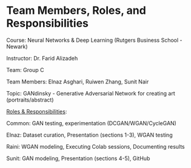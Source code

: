 # Team Members, Roles, and Responsibilities

Course: Neural Networks & Deep Learning (Rutgers Business School - Newark)

Instructor: Dr. Farid Alizadeh

Team: Group C

Team Members: Elnaz Asghari, Ruiwen Zhang, Sunit Nair

Topic: GANdinsky - Generative Adversarial Network for creating art (portraits/abstract)


<u>Roles & Responsibilities</u>:

Common: GAN testing, experimentation (DCGAN/WGAN/CycleGAN)

Elnaz: Dataset curation, Presentation (sections 1-3), WGAN testing

Raini: WGAN modeling, Executing Colab sessions, Documenting results

Sunit: GAN modeling, Presentation (sections 4-5), GitHub
